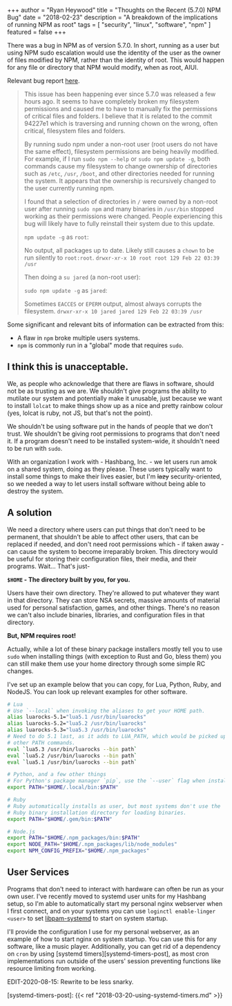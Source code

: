 +++
author = "Ryan Heywood"
title = "Thoughts on the Recent (5.7.0) NPM Bug"
date = "2018-02-23"
description = "A breakdown of the implications of running NPM as root"
tags = [
    "security",
    "linux",
    "software",
    "npm"
]
featured = false
+++

There was a bug in NPM as of version 5.7.0. In short, running as a user but
using NPM sudo escalation would use the identity of the user as the owner of
files modified by NPM, rather than the identity of root. This would happen for
any file or directory that NPM would modify, when as root, AIUI.

Relevant bug report [here][gh-issue-npm-npm-19883].

> This issue has been happening ever since 5.7.0 was released a few hours ago.
It seems to have completely broken my filesystem permissions and caused me to
have to manually fix the permissions of critical files and folders. I believe
that it is related to the commit 94227e1 which is traversing and running chown
on the wrong, often critical, filesystem files and folders.
>
> By running sudo npm under a non-root user (root users do not have the same
effect), filesystem permissions are being heavily modified. For example, if I
run `sudo npm --help` or `sudo npm update -g`, both commands cause my
filesystem to change ownership of directories such as `/etc`, `/usr`, `/boot`,
and other directories needed for running the system. It appears that the
ownership is recursively changed to the user currently running npm.
>
> I found that a selection of directories in `/` were owned by a non-root user
after running `sudo npm` and many binaries in `/usr/bin` stopped working as
their permissions were changed. People experiencing this bug will likely have
to fully reinstall their system due to this update.
>
> `npm update -g` as `root`:
>
> No output, all packages up to date. Likely still causes a `chown` to be run
silently to `root:root`.
`drwxr-xr-x 10 root root 129 Feb 22 03:39 /usr`
>
> Then doing a `su jared` (a non-root user):
> 
> `sudo npm update -g` as `jared`:
>
> Sometimes `EACCES` or `EPERM` output, almost always corrupts the filesystem.
`drwxr-xr-x 10 jared jared 129 Feb 22 03:39 /usr`

Some significant and relevant bits of information can be extracted from this:

- A flaw in `npm` broke multiple users systems.
- `npm` is commonly run in a "global" mode that requires `sudo`.

## I think this is unacceptable.

We, as people who acknowledge that there are flaws in software, should not be
as trusting as we are. We shouldn't give programs the ability to mutilate our
system and potentially make it unusable, just because we want to install 
`lolcat` to make things show up as a nice and pretty rainbow colour (yes,
lolcat is ruby, not JS, but that's not the point).

We shouldn't be using software put in the hands of people that we don't trust.
We shouldn't be giving root permissions to programs that don't need it. If
a program doesn't need to be installed system-wide, it shouldn't need to be
run with `sudo`.

With an organization I work with - Hashbang, Inc. - we let users run amok on a
shared system, doing as they please. These users typically want to install some
things to make their lives easier, but I'm ~~lazy~~ security-oriented, so we
needed a way to let users install software without being able to destroy the
system.

## A solution

We need a directory where users can put things that don't need to be permanent,
that shouldn't be able to affect other users, that can be replaced if needed,
and don't need root permissions which - if taken away - can cause the system
to become irreparably broken. This directory would be useful for storing their
configuration files, their media, and their programs. Wait... That's just-

__`$HOME` - The directory built by you, for you.__

Users have their own directory. They're allowed to put whatever they want in
that directory. They can store NSA secrets, massive amounts of material used
for personal satisfaction, games, and other things. There's no reason we can't
also include binaries, libraries, and configuration files in that directory.

**But, NPM requires root!**

Actually, while a lot of these binary package installers mostly tell you to use
`sudo` when installing things (with exception to Rust and Go, bless them) you
can still make them use your home directory through some simple RC changes.

I've set up an example below that you can copy, for Lua, Python, Ruby, and
NodeJS. You can look up relevant examples for other software.

```sh
# Lua
# Use `--local` when invoking the aliases to get your HOME path.
alias luarocks-5.1="lua5.1 /usr/bin/luarocks"
alias luarocks-5.2="lua5.2 /usr/bin/luarocks"
alias luarocks-5.3="lua5.3 /usr/bin/luarocks"
# Need to do 5.1 last, as it adds to LUA_PATH, which would be picked up by the
# other PATH commands.
eval `lua5.3 /usr/bin/luarocks --bin path`
eval `lua5.2 /usr/bin/luarocks --bin path`
eval `lua5.1 /usr/bin/luarocks --bin path`

# Python, and a few other things
# For Python's package manager `pip`, use the `--user` flag when installing.
export PATH="$HOME/.local/bin:$PATH"

# Ruby
# Ruby automatically installs as user, but most systems don't use the
# Ruby binary installation directory for loading binaries.
export PATH="$HOME/.gem/bin:$PATH"

# Node.js
export PATH="$HOME/.npm_packages/bin:$PATH"
export NODE_PATH="$HOME/.npm_packages/lib/node_modules"
export NPM_CONFIG_PREFIX="$HOME/.npm_packages"
```

## User Services

Programs that don't need to interact with hardware can often be run as your
own user. I've recently moved to systemd user units for my Hashbang setup, so
I'm able to automatically start my personal nginx webserver when I first
connect, and on your systems you can use `loginctl enable-linger <user>` to set
[libpam-systemd][libpam-systemd] to start on system startup.

I'll provide the configuration I use for my personal webserver, as an example
of how to start nginx on system startup. You can use this for any software,
like a music player. Additionally, you can get rid of a dependency on `cron` by
using [systemd timers][systemd-timers-post], as most cron implementations run
outside of the users' session preventing functions like resource limiting from
working.

EDIT-2020-08-15: Rewrite to be less snarky.

[gh-issue-npm-npm-19883]: https://github.com/npm/npm/issues/19883
[libpam-systemd]: https://packages.debian.org/stretch/libpam-systemd
[systemd-timers-post]: {{< ref "2018-03-20-using-systemd-timers.md" >}}
